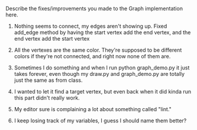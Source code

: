 Describe the fixes/improvements you made to the Graph implementation here.

1. Nothing seems to connect, my edges aren't showing up.
Fixed add_edge method by having the start vertex add the end vertex, and the end vertex add the start vertex

2. All the vertexes are the same color. They're supposed to be different colors if they're not connected, and right now none of them are.

3. Sometimes I do something and when I run python graph_demo.py it just takes forever, even though my draw.py and graph_demo.py are totally just the same as from class.

4. I wanted to let it find a target vertex, but even back when it did kinda run this part didn't really work.

5. My editor sure is complaining a lot about something called "lint."

6. I keep losing track of my variables, I guess I should name them better?

